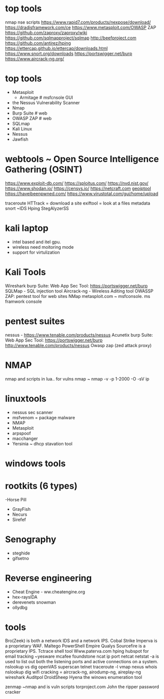 # top tools
nmap nse scripts
https://www.rapid7.com/products/nexpose/download/
https://dradisframework.com/ce
https://www.metasploit.com/OWASP ZAP
https://github.com/zaproxy/zaproxy/wiki
https://github.com/sqlmapproject/sqlmap
http://beefproject.com
https://github.com/antirez/hping
https://ettercap.github.io/ettercap/downloads.html
https://www.snort.org/downloads
https://portswigger.net/burp
https://www.aircrack-ng.org/


# top tools
- Metasploit
  - Armitage # msfcnsole GUI
- the Nessus Vulnerability Scanner
- Nmap
- Burp Suite    # web
- OWASP ZAP     # web
- SQLmap
- Kali Linux
- Nessus
- Jawfish


# webtools ~  Open Source Intelligence Gathering (OSINT) 
https://www.exploit-db.com/
https://sploitus.com/
https://nvd.nist.gov/
https://www.shodan.io/
https://censys.io/
https://netcraft.com
[geoiptool](https://ipalyzer.com/)
https://haveibeenpwned.com/
https://www.virustotal.com/gui/home/upload


traceroute
HTTrack = download a site
exiftool = look at a files metadata
snort ~IDS
Hping
StegAlyzerSS

# kali laptop
- intel based and itel gpu.
- wireless need moitoring mode
- support for virtulization

# Kali Tools
Wireshark
burp Suite: Web App Sec Tool: https://portswigger.net/burp 
SQLMap - SQL injection tool
Aircrack-ng - Wireless Aditing tool
OWASSP ZAP: pentest tool for web sites
NMap
metasploit.com ~ msfconsole. ms framwork console

# pentest suites
nessus - https://www.tenable.com/products/nessus
Acunetix
burp Suite: Web App Sec Tool: https://portswigger.net/burp 
http://www.tenable.com/products/nessus
Owasp zap (zed attack proxy)

# NMAP
nmap and scripts in lua.. for vulns
nmap ~ nmap -v -p 1-2000 -O -sV ip

# linuxtools
- nessus sec scanner
- msfvenom = package malware
- NMAP
- Metasploit
- arpspoof
- macchanger
- Yersinia  ~ dhcp stavation tool

# windows tools

# rootkits (6 types)
-Horse Pill
- GrayFish
- Necurs
- Sirefef

# Senography
- steghide
- gifsetno

# Reverse engineering
- Cheat Engine - ww.cheatengine.org
- hex-raysIDA 
- derevenets snowman
- ollydbg


# tools
Bro(Zeek) is both a network IDS and a network IPS.
Cobal Strike
Imperva is a proprietary WAF.
Maltego
PowerShell Empire
Qualys
Sourcefire is a proprietary IPS.
Tctrace shell tool 
Www.paterva.com
hping
hubspot for email tracking ~yesware
mcafee foundstone
ncat ip port
netcat
netstat -a is used to list out both the listening ports and active connections on a system.
nslookup vs dig
openVAS
superscan
telnet
traceroute -l
vmap nexus
whois
nslookup
dig
wifi cracking = aircrack-ng, airodump-ng, aireplay-ng
wireshark
Auditpol
DroidSheep
Hyena the winows enumeration tool


zenmap ~nmap and is vuln scripts
torproject.com
John the ripper password cracker
